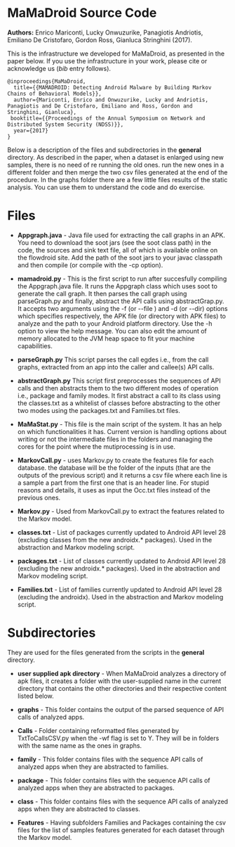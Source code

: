 MaMaDroid Source Code
=============================
**Authors:** Enrico Mariconti, Lucky Onwuzurike, Panagiotis Andriotis, Emiliano De Cristofaro, Gordon Ross, Gianluca Stringhini (2017).

This is the infrastructure we developed for MaMaDroid, as presented in the paper below. If you use the infrastructure in your work, please cite or acknowledge us (_bib_ entry follows).

```text
@inproceedings{MaMaDroid,
  title={{MAMADROID: Detecting Android Malware by Building Markov Chains of Behavioral Models}},
  author={Mariconti, Enrico and Onwuzurike, Lucky and Andriotis, Panagiotis and De Cristofaro, Emiliano and Ross, Gordon and Stringhini, Gianluca},
 booktitle={{Proceedings of the Annual Symposium on Network and Distributed System Security (NDSS)}},
  year={2017}
}
```

Below is a description of the files and subdirectories in the **general** directory. 
As described in the paper, when a dataset is enlarged using new samples, there is no need of re running the old ones. run the new ones in a different folder and then merge the two csv files generated at the end of the procedure.
In the graphs folder there are a few little files results of the static analysis. You can use them to understand the code and do exercise.

Files
=====

* **Appgraph.java** - Java file used for extracting the call graphs in an APK. You need to download the soot jars (see the soot class path) in the code, the sources and sink text file, all of which is available online on the flowdroid site. Add the path of the soot jars to your javac classpath and then compile (or compile with the -cp option).

* **mamadroid.py** - This is the first script to run after succesfully compiling the Appgraph.java file. It runs the Appgraph class which uses soot to generate the call graph. It then parses the call graph using parseGraph.py and finally, abstract the API calls using abstractGrap.py. It accepts two arguments using the -f (or --file ) and -d (or --dir) options which specifies respectively, the APK file (or directory with APK files) to analyze and the path to your Android platform directory. Use the -h option to view the help message. You can also edit the amount of memory allocated to the JVM heap space to fit your machine capabilities.

* **parseGraph.py** This script parses the call egdes i.e., from the call graphs, extracted from an app into the caller and callee(s) API calls.

* **abstractGraph.py** This script first preprocesses the sequences of API calls and then abstracts them to the two different modes of operation i.e., package and family modes. It first abstract a call to its class using the classes.txt as a whitelist of classes before abstracting to the other two modes using the packages.txt and Families.txt files. 

* **MaMaStat.py** - This file is the main script of the system. It has an help on which functionalities it has. Current version is handling options about writing or not the intermediate files in the folders and managing the cores for the point where the mutiprocessing is in use.

* **MarkovCall.py** - uses Markov.py to create the features file for each database. the database will be the folder of the inputs (that are the outputs of the previous script) and it returns a csv file where each line is a sample a part from the first one that is an header line. For stupid reasons and details, it uses as input the Occ.txt files instead of the previous ones.

* **Markov.py** - Used from MarkovCall.py to extract the features related to the Markov model.

* **classes.txt** - List of packages currently updated to Android API level 28 (excluding classes from the new androidx.\* packages). Used in the abstraction and Markov modeling script.

* **packages.txt** - List of classes currently updated to Android API level 28 (excluding the new androidx.\* packages). Used in the abstraction and Markov modeling script.

* **Families.txt** - List of families currently updated to Android API level 28 (excluding the androidx). Used in the abstraction and Markov modeling script.


Subdirectories
==============

They are used for the files generated from the scripts in the **general** directory.

* **user supplied apk directory** - When MaMaDroid analyzes a directory of apk files, it creates a folder with the user-supplied name in the current directory that contains the other directories and their respective content listed below. 

* **graphs** - This folder contains the output of the parsed sequence of API calls of analyzed apps.

* **Calls** - Folder containing reformatted files generated by TxtToCallsCSV.py when the -wf flag is set to Y. They will be in folders with the same name as the ones in graphs.

* **family** - This folder contains files with the sequence API calls of analyzed apps when they are abstracted to families.

* **package** - This folder contains files with the sequence API calls of analyzed apps when they are abstracted to packages.

* **class** - This folder contains files with the sequence API calls of analyzed apps when they are abstracted to classes.

* **Features** - Having subfolders Families and Packages containing the csv files for the list of samples features generated for each dataset through the Markov model.
